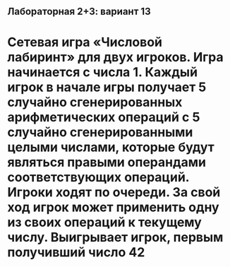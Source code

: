## Лабораторная 2+3: вариант 13
# Сетевая игра «Числовой лабиринт» для двух игроков. Игра начинается с числа 1. Каждый игрок в начале игры получает 5 случайно сгенерированных арифметических операций с 5 случайно сгенерированными целыми числами, которые будут являться правыми операндами соответствующих операций. Игроки ходят по очереди. За свой ход игрок может применить одну из своих операций к текущему числу. Выигрывает игрок, первым получивший число 42
